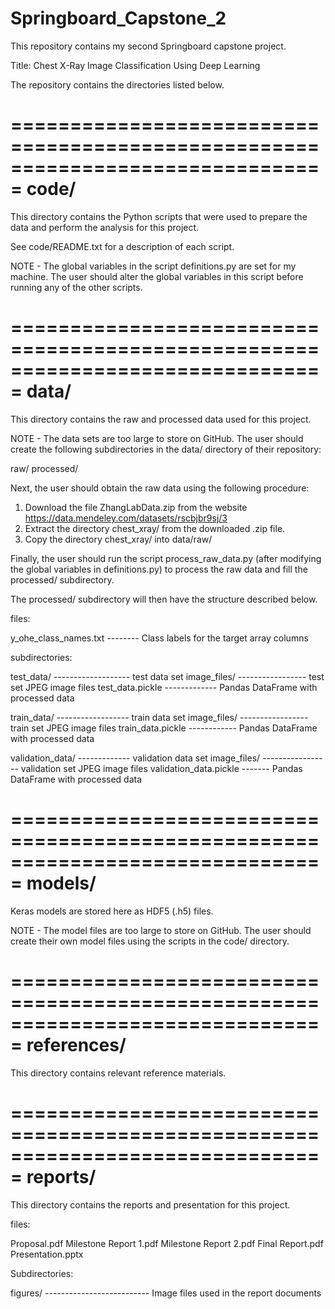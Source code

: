 # Springboard_Capstone_2
This repository contains my second Springboard capstone project.

Title: Chest X-Ray Image Classification Using Deep Learning

The repository contains the directories listed below.

===============================================================================
code/
===============================================================================
This directory contains the Python scripts that were used to prepare the 
data and perform the analysis for this project. 

See code/README.txt for a description of each script.

NOTE - The global variables in the script definitions.py are set for my 
machine.  The user should alter the global variables in this script before
running any of the other scripts.

===============================================================================
data/
===============================================================================
This directory contains the raw and processed data used for this project.

NOTE - The data sets are too large to store on GitHub. The user should create
the following subdirectories in the data/ directory of their repository:

raw/ 
processed/

Next, the user should obtain the raw data using the following procedure: 

1. Download the file ZhangLabData.zip from the website
    https://data.mendeley.com/datasets/rscbjbr9sj/3
2. Extract the directory chest_xray/ from the downloaded .zip file.
3. Copy the directory chest_xray/ into data/raw/

Finally, the user should run the script process_raw_data.py (after modifying
the global variables in definitions.py) to process the raw data and fill the
processed/ subdirectory.

The processed/ subdirectory will then have the structure described below.

files: 

y_ohe_class_names.txt -------- Class labels for the target array columns

subdirectories:

test_data/ ------------------- test data set
    image_files/ ----------------- test set JPEG image files
    test_data.pickle ------------- Pandas DataFrame with processed data

train_data/ ------------------ train data set
    image_files/ ----------------- train set JPEG image files
    train_data.pickle ------------ Pandas DataFrame with processed data

validation_data/ ------------- validation data set
    image_files/ ----------------- validation set JPEG image files
    validation_data.pickle ------- Pandas DataFrame with processed data

===============================================================================
models/
===============================================================================
Keras models are stored here as HDF5 (.h5) files.

NOTE - The model files are too large to store on GitHub. The user should create
their own model files using the scripts in the code/ directory.

===============================================================================
references/
===============================================================================
This directory contains relevant reference materials.

===============================================================================
reports/
===============================================================================
This directory contains the reports and presentation for this project.

files: 

Proposal.pdf
Milestone Report 1.pdf
Milestone Report 2.pdf
Final Report.pdf
Presentation.pptx

Subdirectories:

figures/ -------------------------- Image files used in the report documents
